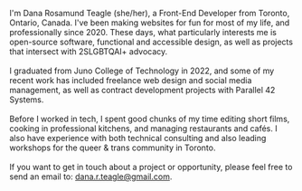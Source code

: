 I'm Dana Rosamund Teagle (she/her), a Front-End Developer from Toronto, Ontario, Canada. I've been making websites for fun for most of my life, and professionally since 2020. These days, what particularly interests me is open-source software, functional and accessible design, as well as projects that intersect with 2SLGBTQAI+ advocacy.
<br/><br/>
I graduated from Juno College of Technology in 2022, and some of my recent work has included freelance web design and social media management, as well as contract development projects with Parallel 42 Systems.
<br/><br/>
Before I worked in tech, I spent good chunks of my time editing short films, cooking in professional kitchens, and managing restaurants and cafés. I also have experience with both technical consulting and also leading workshops for the queer & trans community in Toronto.
<br/><br/>
If you want to get in touch about a project or opportunity, please feel free to send an email to: dana.r.teagle@gmail.com.
